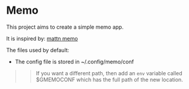 # Memo

This project aims to create a simple memo app.

It is inspired by:
[mattn memo](https://github.com/mattn/memo)

The files used by default:
- The config file is stored in ~/.config/memo/conf
>> If you want a different path, then add an `env`	variable called $GMEMOCONF which has the full path of the new location.

